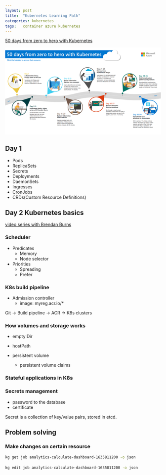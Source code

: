 ```yaml
---
layout: post
title:  "Kubernetes Learning Path"
categories: kubernetes
tags:   container azure kubernetes
---
```


[50 days from zero to hero with Kubernetes](https://azure.microsoft.com/mediahandler/files/resourcefiles/kubernetes-learning-path/Kubernetes%20Learning%20Path%20version%201.0.pdf)

![from zero to hero](/images/2020-05-12-09-33-13.png)


## Day 1

- Pods
- ReplicaSets
- Secrets
- Deployments
- DaemonSets
- Ingresses
- CronJobs
- CRDs(Custom Resource Definitions)

## Day 2 Kubernetes basics

[video series with Brendan Burns](https://www.youtube.com/playlist?list=PLLasX02E8BPCrIhFrc_ZiINhbRkYMKdPT)


### Scheduler

- Predicates
  - Memory
  - Node selector
- Priorities
  - Spreading
  - Prefer

### K8s build pipeline

- Admission controller
  - image: myreg.acr.io/*

Git -> Build pipeline -> ACR -> K8s clusters

### How volumes and storage works

- empty Dir
- hostPath

- persistent volume
  - persistent volume claims

### Stateful applications in K8s

### Secrets management

- password to the database
- certificate

Secret is a collection of key/value pairs, stored in etcd.

## Problem solving

### Make changes on certain resource

```bash
kg get job analytics-calculate-dashboard-1635811200 -o json

kg edit job analytics-calculate-dashboard-1635811200 -o json
```
